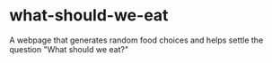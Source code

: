 # what-should-we-eat
A webpage that generates random food choices and helps settle the question "What should we eat?"
